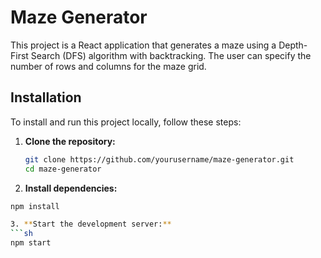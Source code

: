 # Maze Generator

This project is a React application that generates a maze using a Depth-First Search (DFS) algorithm with backtracking. The user can specify the number of rows and columns for the maze grid.



## Installation

To install and run this project locally, follow these steps:

1. **Clone the repository:**
   ```sh
   git clone https://github.com/yourusername/maze-generator.git
   cd maze-generator

2. **Install dependencies:**
  ```sh
  npm install

3. **Start the development server:**
  ```sh
  npm start
